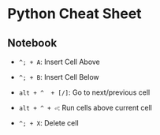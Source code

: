 Python Cheat Sheet
==================

Notebook
----------
* `^; + A`: Insert Cell Above
* `^; + B`: Insert Cell Below

* `alt + ^  + [/]`: Go to next/previous cell

* `alt + ^ + ⏎`: Run cells above current cell

* `^; + X`: Delete cell
